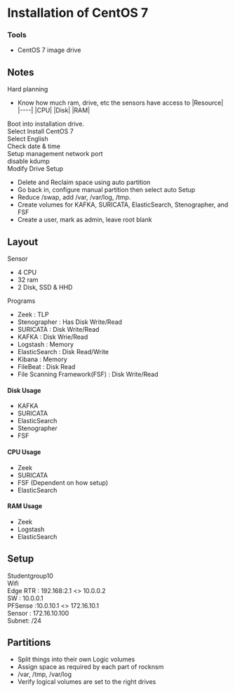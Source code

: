# Installation of CentOS 7
### Tools
- CentOS 7 image drive

## Notes
Hard planning
- Know how much ram, drive, etc the sensors have access to
|Resource|
|----|
|CPU|
|Disk|
|RAM|

Boot into installation drive.  
Select Install CentOS 7   
Select English  
Check date & time  
Setup management network port  
disable kdump  
Modify Drive Setup   
- Delete and Reclaim space using auto partition
- Go back in, configure manual partition then select auto Setup
- Reduce /swap, add /var, /var/log, /tmp.
- Create volumes for KAFKA, SURICATA, ElasticSearch, Stenographer, and FSF  
- Create a user, mark as admin, leave root blank

## Layout
Sensor  
- 4 CPU
- 32 ram
- 2 Disk, SSD & HHD

Programs
- Zeek : TLP
- Stenographer : Has Disk Write/Read
- SURICATA : Disk Write/Read
- KAFKA : Disk Wrie/Read
- Logstash : Memory
- ElasticSearch : Disk Read/Write
- Kibana : Memory
- FileBeat : Disk Read
- File Scanning Framework(FSF) : Disk Write/Read

#### Disk Usage
- KAFKA
- SURICATA
- ElasticSearch
- Stenographer
- FSF

#### CPU Usage
- Zeek
- SURICATA
- FSF (Dependent on how setup)
- ElasticSearch

#### RAM Usage
- Zeek
- Logstash
- ElasticSearch

## Setup
Studentgroup10  
Wifi  
Edge RTR : 192.168:2.1 <> 10.0.0.2  
SW : 10.0.0.1  
PFSense :10.0.10.1 <> 172.16.10.1  
Sensor : 172.16.10.100  
Subnet: /24  

## Partitions
- Split things into their own Logic volumes
- Assign space as required by each part of rocknsm
- /var, /tmp, /var/log
- Verify logical volumes are set to the right drives
